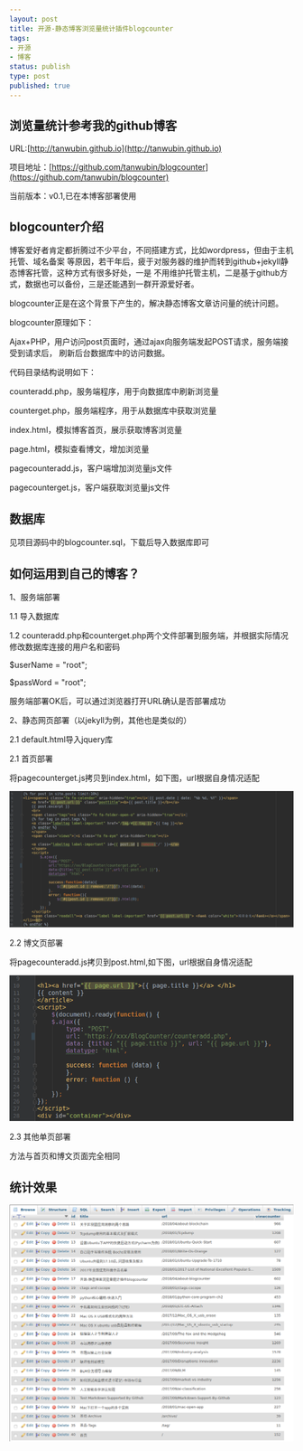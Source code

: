 ```yaml
--- 
layout: post
title: 开源-静态博客浏览量统计插件blogcounter
tags: 
- 开源
- 博客
status: publish
type: post
published: true
---
```

## 浏览量统计参考我的github博客

URL:[http://tanwubin.github.io](http://tanwubin.github.io)

项目地址：[https://github.com/tanwubin/blogcounter](https://github.com/tanwubin/blogcounter)

当前版本：v0.1,已在本博客部署使用

## blogcounter介绍

博客爱好者肯定都折腾过不少平台，不同搭建方式，比如wordpress，但由于主机托管、域名备案
等原因，若干年后，疲于对服务器的维护而转到github+jekyll静态博客托管，这种方式有很多好处，一是
不用维护托管主机，二是基于github方式，数据也可以备份，三是还能遇到一群开源爱好者。

blogcounter正是在这个背景下产生的，解决静态博客文章访问量的统计问题。&nbsp;

blogcounter原理如下：

Ajax+PHP，用户访问post页面时，通过ajax向服务端发起POST请求，服务端接受到请求后，
刷新后台数据库中的访问数据。

代码目录结构说明如下：

counteradd.php，服务端程序，用于向数据库中刷新浏览量

counterget.php，服务端程序，用于从数据库中获取浏览量

index.html，模拟博客首页，展示获取博客浏览量

page.html，模拟查看博文，增加浏览量

pagecounteradd.js，客户端增加浏览量js文件

pagecounterget.js，客户端获取浏览量js文件

## 数据库

见项目源码中的blogcounter.sql，下载后导入数据库即可

## 如何运用到自己的博客？

1、服务端部署

1.1 导入数据库

1.2 counteradd.php和counterget.php两个文件部署到服务端，并根据实际情况修改数据库连接的用户名和密码

$userName = "root";

$passWord = "root";

服务端部署OK后，可以通过浏览器打开URL确认是否部署成功

2、静态网页部署（以jekyll为例，其他也是类似的）

2.1 default.html导入jquery库

<script src="https://apps.bdimg.com/libs/jquery/2.1.4/jquery.min.js"></script>

2.1 首页部署

将pagecounterget.js拷贝到index.html，如下图，url根据自身情况适配

![](https://github.com/tanwubin/blogcounter/blob/master/blogcounter-index-1.png)

2.2 博文页部署

将pagecounteradd.js拷贝到post.html,如下图，url根据自身情况适配

![](https://github.com/tanwubin/blogcounter/blob/master/blogcounter-post-1.png)

2.3 其他单页部署

方法与首页和博文页面完全相同

## 统计效果

![](https://github.com/tanwubin/blogcounter/blob/master/blogcounter-mysql.png)                 